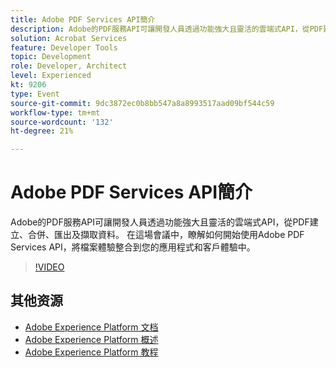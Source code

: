 ```yaml
---
title: Adobe PDF Services API簡介
description: Adobe的PDF服務API可讓開發人員透過功能強大且靈活的雲端式API，從PDF建立、合併、匯出及擷取資料。 在這場會議中，瞭解如何開始使用Adobe PDF Services API，將檔案體驗整合到您的應用程式和客戶體驗中。
solution: Acrobat Services
feature: Developer Tools
topic: Development
role: Developer, Architect
level: Experienced
kt: 9206
type: Event
source-git-commit: 9dc3872ec0b8bb547a8a8993517aad09bf544c59
workflow-type: tm+mt
source-wordcount: '132'
ht-degree: 21%

---
```


# Adobe PDF Services API簡介

Adobe的PDF服務API可讓開發人員透過功能強大且靈活的雲端式API，從PDF建立、合併、匯出及擷取資料。 在這場會議中，瞭解如何開始使用Adobe PDF Services API，將檔案體驗整合到您的應用程式和客戶體驗中。


>[!VIDEO](https://video.tv.adobe.com/v/337601/?quality=12&learn=on&hidetitle=true)

## 其他资源

- [Adobe Experience Platform 文档](https://experienceleague.adobe.com/docs/experience-platform.html)
- [Adobe Experience Platform 概述](https://experienceleague.adobe.com/docs/experience-platform/landing/home.html?lang=zh-Hans)
- [Adobe Experience Platform 教程](https://experienceleague.adobe.com/docs/platform-learn/tutorials/overview.html?lang=en)
